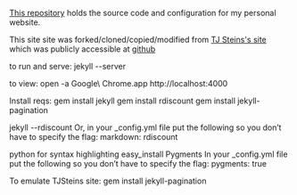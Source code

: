 [This repository](https://github.com/daneroo/daneroo.github.com) holds the source code and configuration for my personal website.

This site site was forked/cloned/copied/modified from [TJ Steins's site](http://tjstein.com/) which was publicly accessible at [github](https://github.com/bummercloud/tjstein.com)

to run and serve:
jekyll --server

to view:
open -a Google\ Chrome.app  http://localhost:4000

Install reqs:
gem install jekyll
gem install rdiscount
gem install jekyll-pagination

jekyll --rdiscount
Or, in your _config.yml file put the following so you don’t have to specify the flag:
markdown: rdiscount

python for syntax highlighting
easy_install Pygments
In your _config.yml file put the following so you don’t have to specify the flag:
pygments: true

To emulate TJSteins site:
gem install jekyll-pagination
